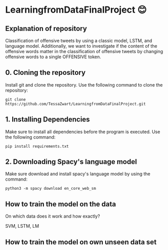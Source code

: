 # LearningfromDataFinalProject 😊
## Explanation of repository

Classification of offensive tweets by using a classic model, LSTM, and language model. Additionally, we want to investigate if the content of the offensive words matter in the classification of offensive tweets by changing offensive words to a single OFFENSIVE token.

## 0. Cloning the repository
Install git and clone the repository. Use the following command to clone the repository:
```
git clone https://github.com/TessaZwart/LearningfromDataFinalProject.git
```


## 1. Installing Dependencies
Make sure to install all dependencies before the program is executed. Use the following command:
```
pip install requirements.txt
```


## 2. Downloading Spacy's language model
Make sure download and install spacy's language model by using the command:
```
python3 -m spacy download en_core_web_sm
```

## How to train the model on the data

On which data does it work and how exactly?

SVM, LSTM, LM



## How to train the model on own unseen data set


